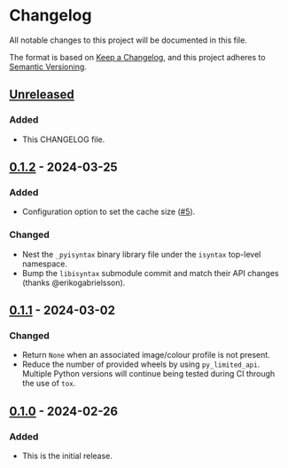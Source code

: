 # Changelog

All notable changes to this project will be documented in this file.

The format is based on [Keep a Changelog](https://keepachangelog.com/en/1.1.0/),
and this project adheres to [Semantic Versioning](https://semver.org/spec/v2.0.0.html).

## [Unreleased]

### Added

- This CHANGELOG file.

## [0.1.2] - 2024-03-25

### Added

- Configuration option to set the cache size
  ([#5](https://github.com/anibali/pyisyntax/issues/5)).

### Changed

- Nest the `_pyisyntax` binary library file under the `isyntax` top-level
  namespace.
- Bump the `libisyntax` submodule commit and match their API changes
  (thanks @erikogabrielsson).

## [0.1.1] - 2024-03-02

### Changed

- Return `None` when an associated image/colour profile is not present.
- Reduce the number of provided wheels by using `py_limited_api`.
  Multiple Python versions will continue being tested during CI through
  the use of `tox`.

## [0.1.0] - 2024-02-26

### Added

- This is the initial release.

[unreleased]: https://github.com/anibali/pyisyntax/compare/v0.1.2...HEAD
[0.1.2]: https://github.com/anibali/pyisyntax/compare/v0.1.1...v0.1.2
[0.1.1]: https://github.com/anibali/pyisyntax/compare/v0.1.0...v0.1.1
[0.1.0]: https://github.com/anibali/pyisyntax/releases/tag/v0.1.0
